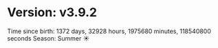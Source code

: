 # Version: v3.9.2
Time since birth: 1372 days, 32928 hours, 1975680 minutes, 118540800 seconds
Season: Summer ☀️
